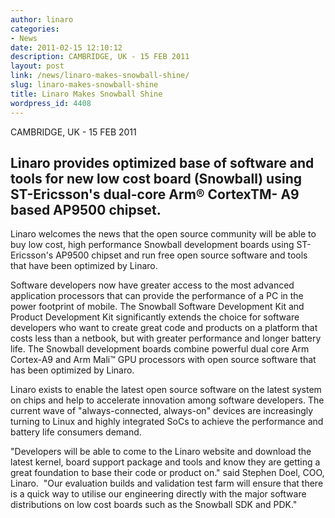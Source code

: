 ```yaml
---
author: linaro
categories:
- News
date: 2011-02-15 12:10:12
description: CAMBRIDGE, UK - 15 FEB 2011
layout: post
link: /news/linaro-makes-snowball-shine/
slug: linaro-makes-snowball-shine
title: Linaro Makes Snowball Shine
wordpress_id: 4408
---
```


CAMBRIDGE, UK - 15 FEB 2011

## Linaro provides optimized base of software and tools for new low cost board (Snowball) using ST-Ericsson's dual-core Arm® CortexTM- A9 based AP9500 chipset.

Linaro welcomes the news that the open source community will be able to buy low cost, high performance Snowball development boards using ST-Ericsson's AP9500 chipset and run free open source software and tools that have been optimized by Linaro.

Software developers now have greater access to the most advanced application processors that can provide the performance of a PC in the power footprint of mobile. The Snowball Software Development Kit and Product Development Kit significantly extends the choice for software developers who want to create great code and products on a platform that costs less than a netbook, but with greater performance and longer battery life. The Snowball development boards combine powerful dual core Arm Cortex-A9 and Arm Mali™ GPU processors with open source software that has been optimized by Linaro.

Linaro exists to enable the latest open source software on the latest system on chips and help to accelerate innovation among software developers. The current wave of "always-connected, always-on" devices are increasingly turning to Linux and highly integrated SoCs to achieve the performance and battery life consumers demand.

"Developers will be able to come to the Linaro website and download the latest kernel, board support package and tools and know they are getting a great foundation to base their code or product on." said Stephen Doel, COO, Linaro.  "Our evaluation builds and validation test farm will ensure that there is a quick way to utilise our engineering directly with the major software distributions on low cost boards such as the Snowball SDK and PDK."